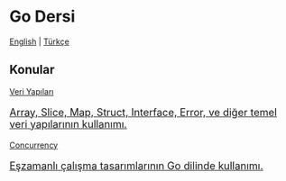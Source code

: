 # Go Dersi

[English](/go-tutorial/) | [Türkçe](/go-tutorial/tr/)

## Konular
<div class="cards">
    <a href="data-structures/">
        <div class="card">
            <div class="card-content">
             Veri Yapıları
             <p style="font-size: 18px;">
             Array, Slice, Map, Struct, Interface, Error, ve diğer temel veri
             yapılarının kullanımı.
             </p>
            </div>
        </div>
    </a>
    <a href="concurrency/">
        <div class="card">
            <div class="card-content">
            Concurrency
            <p style="font-size: 18px;">
             Eşzamanlı çalışma tasarımlarının Go dilinde kullanımı.
             </p>
            </div>
        </div>
    </a>
</div>

